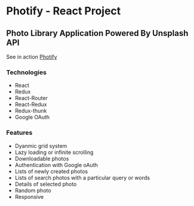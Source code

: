 # Photify - React Project

## Photo Library Application Powered By Unsplash API

See in action [Photify](https://hwpphotify.netlify.app/)

### Technologies

-   React
-   Redux
-   React-Router
-   React-Redux
-   Redux-thunk
-   Google OAuth

### Features

-   Dyanmic grid system
-   Lazy loading or infinite scrolling
-   Downloadable photos
-   Authentication with Google oAuth
-   Lists of newly created photos
-   Lists of search photos with a particular query or words
-   Details of selected photo
-   Random photo
-   Responsive
